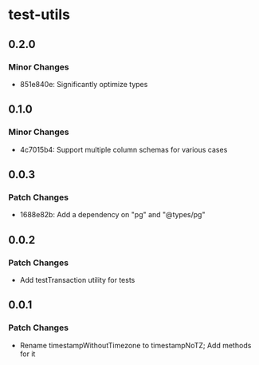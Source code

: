 # test-utils

## 0.2.0

### Minor Changes

- 851e840e: Significantly optimize types

## 0.1.0

### Minor Changes

- 4c7015b4: Support multiple column schemas for various cases

## 0.0.3

### Patch Changes

- 1688e82b: Add a dependency on "pg" and "@types/pg"

## 0.0.2

### Patch Changes

- Add testTransaction utility for tests

## 0.0.1

### Patch Changes

- Rename timestampWithoutTimezone to timestampNoTZ; Add methods for it

